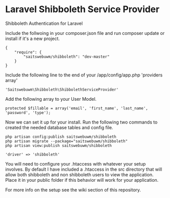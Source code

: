 Laravel Shibboleth Service Provider
===================================

Shibboleth Authentication for Laravel

Include the follwoing in your composer.json file and run composer update or install if it's a new project.

<pre><code>{
    "require": {
        "saitswebuwm/shibboleth": "dev-master"
    }
}</code></pre>

Include the following line to the end of your /app/config/app.php  'providers array'

<pre><code>'Saitswebuwm\Shibboleth\ShibbolethServiceProvider'</code></pre>

Add the following array to your User Model.

<pre><code>protected $fillable = array('email', 'first_name', 'last_name', 'password', 'type');</code></pre>

Now we can set it up for your install. Run the following two commands to created the needed database tables and config file.

<pre><code>php artisan config:publish saitswebuwm/shibboleth
php artisan migrate --package="saitswebuwm/shibboleth"
php artisan view:publish saitswebuwm/shibboleth</code></pre

Change the following line in your /config/auth.php file to use the the shibboleth driver.

<pre><code>'driver' => 'shibboleth'</code></pre>

You will need to configure your .htaccess with whatever your setup involves. By default I have included a .htaccess in the src directory that will allow both shibboleth and non shibboleth users to view the application. Place it in your public folder if this behavior will work for your application.

For more info on the setup see the wiki section of this repository.
